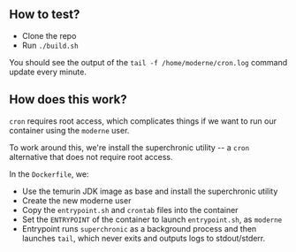 ## How to test?

* Clone the repo
* Run `./build.sh`

You should see the output of the `tail -f /home/moderne/cron.log` command update every minute.

## How does this work?

`cron` requires root access, which complicates things if we want to run our container using the `moderne` user. 

To work around this, we're install the superchronic utility -- a `cron` alternative that does not require root access.

In the `Dockerfile`, we:

- Use the temurin JDK image as base and install the superchronic utility
- Create the new moderne user 
- Copy the `entrypoint.sh` and `crontab` files into the container
- Set the `ENTRYPOINT` of the container to launch `entrypoint.sh`, as `moderne`
- Entrypoint runs `superchronic` as a background process and then launches `tail`, which never exits and outputs logs to stdout/stderr. 
